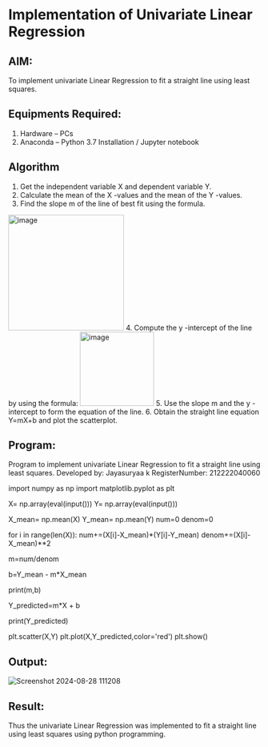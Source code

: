 # Implementation of Univariate Linear Regression
## AIM:
To implement univariate Linear Regression to fit a straight line using least squares.

## Equipments Required:
1. Hardware – PCs
2. Anaconda – Python 3.7 Installation / Jupyter notebook

## Algorithm
1. Get the independent variable X and dependent variable Y.
2. Calculate the mean of the X -values and the mean of the Y -values.
3. Find the slope m of the line of best fit using the formula. 
<img width="231" alt="image" src="https://user-images.githubusercontent.com/93026020/192078527-b3b5ee3e-992f-46c4-865b-3b7ce4ac54ad.png">
4. Compute the y -intercept of the line by using the formula:
<img width="148" alt="image" src="https://user-images.githubusercontent.com/93026020/192078545-79d70b90-7e9d-4b85-9f8b-9d7548a4c5a4.png">
5. Use the slope m and the y -intercept to form the equation of the line.
6. Obtain the straight line equation Y=mX+b and plot the scatterplot.

## Program:
Program to implement univariate Linear Regression to fit a straight line using least squares.
Developed by: Jayasuryaa k
RegisterNumber: 212222040060

import numpy as np
import matplotlib.pyplot as plt

X= np.array(eval(input()))
Y= np.array(eval(input()))

X_mean= np.mean(X)
Y_mean= np.mean(Y)
num=0
denom=0


for i in range(len(X)):
    num+=(X[i]-X_mean)*(Y[i]-Y_mean)
    denom+=(X[i]-X_mean)**2
    

m=num/denom

b=Y_mean - m*X_mean

print(m,b)


Y_predicted=m*X + b

print(Y_predicted)


plt.scatter(X,Y)
plt.plot(X,Y_predicted,color='red')
plt.show() 
## Output:
![Screenshot 2024-08-28 111208](https://github.com/user-attachments/assets/2bdd9862-3070-4adb-b5c4-1c075e7085ed)



## Result:
Thus the univariate Linear Regression was implemented to fit a straight line using least squares using python programming.
